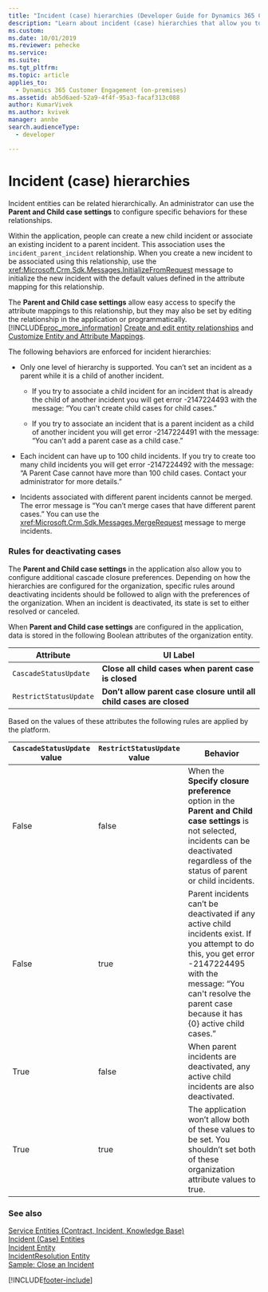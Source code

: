 ```yaml
---
title: "Incident (case) hierarchies (Developer Guide for Dynamics 365 Customer Engagement (on-premises)) | MicrosoftDocs"
description: "Learn about incident (case) hierarchies that allow you to create parent and child case settings and rules for deactivating cases."
ms.custom: 
ms.date: 10/01/2019
ms.reviewer: pehecke
ms.service:
ms.suite: 
ms.tgt_pltfrm: 
ms.topic: article
applies_to: 
  - Dynamics 365 Customer Engagement (on-premises)
ms.assetid: ab5d6aed-52a9-4f4f-95a3-facaf313c088
author: KumarVivek
ms.author: kvivek
manager: annbe
search.audienceType: 
  - developer

---
```

# Incident (case) hierarchies

Incident entities can be related hierarchically. An administrator can use the **Parent and Child case settings** to configure specific behaviors for these relationships.  
  
 Within the application, people can create a new child incident or associate an existing incident to a parent incident. This association uses the `incident_parent_incident` relationship. When you create a new incident to be associated using this relationship, use the <xref:Microsoft.Crm.Sdk.Messages.InitializeFromRequest> message to initialize the new incident with the default values defined in the attribute mapping for this relationship.  
  
 The **Parent and Child case settings** allow easy access to specify the attribute mappings to this relationship, but they may also be set by editing the relationship in the application or programmatically. [!INCLUDE[proc_more_information](../includes/proc-more-information.md)] [Create and edit entity relationships](https://technet.microsoft.com/library/dn531171.aspx) and [Customize Entity and Attribute Mappings](customize-entity-attribute-mappings.md).  
  
 The following behaviors are enforced for incident hierarchies:  
  
-   Only one level of hierarchy is supported. You can’t set an incident as a parent while it is a child of another incident.  
  
    -   If you try to associate a child incident for an incident that is already the child of another incident you will get error -2147224493 with the message: “You can't create child cases for child cases.”  
  
    -   If you try to associate an incident that is a parent incident as a child of another incident you will get error -2147224491 with the message: “You can't add a parent case as a child case.”  
  
-   Each incident can have up to 100 child incidents. If you try to create too many child incidents you will get error -2147224492 with the message: “A Parent Case cannot have more than 100 child cases. Contact your administrator for more details.”  
  
-   Incidents associated with different parent incidents cannot be merged. The error message is “You can’t merge cases that have different parent cases.” You can use the <xref:Microsoft.Crm.Sdk.Messages.MergeRequest> message to merge incidents.  
  
### Rules for deactivating cases  
 The **Parent and Child case settings** in the application also allow you to configure additional cascade closure preferences. Depending on how the hierarchies are configured for the organization, specific rules around deactivating incidents should be followed to align with the preferences of the organization. When an incident is deactivated, its state is set to either resolved or canceled.  
  
 When **Parent and Child case settings** are configured in the application, data is stored in the following Boolean attributes of the organization entity.  
  
|Attribute|UI Label|  
|---------------|--------------|  
|`CascadeStatusUpdate`|**Close all child cases when parent case is closed**|  
|`RestrictStatusUpdate`|**Don’t allow parent case closure until all child cases are closed**|  
  
 Based on the values of these attributes the following rules are applied by the platform.  
  
|`CascadeStatusUpdate` value|`RestrictStatusUpdate` value|Behavior|  
|---------------------------------|----------------------------------|--------------|  
|False|false|When the **Specify closure preference** option in the **Parent and Child case settings** is not selected, incidents can be deactivated regardless of the status of parent or child incidents.|  
|False|true|Parent incidents can’t be deactivated if any active child incidents exist. If you attempt to do this, you get error -2147224495 with the message: “You can't resolve the parent case because it has {0} active child cases.”|  
|True|false|When parent incidents are deactivated, any active child incidents are also deactivated.|  
|True|true|The application won’t allow both of these values to be set. You shouldn’t set both of these organization attribute values to true.|  
  
### See also  
 [Service Entities (Contract, Incident, Knowledge Base)](service-entities.md)   
 [Incident (Case) Entities](incident-case-entities.md)   
 [Incident Entity](entities/incident.md)   
 [IncidentResolution Entity](entities/incidentresolution.md)   
 [Sample: Close an Incident](sample-close-incident.md)


[!INCLUDE[footer-include](../../../includes/footer-banner.md)]